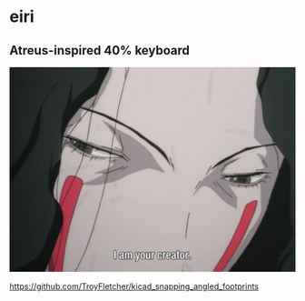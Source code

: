 # eiri

## Atreus-inspired 40% keyboard

<img src="pics/eiri.png" />

https://github.com/TroyFletcher/kicad_snapping_angled_footprints
